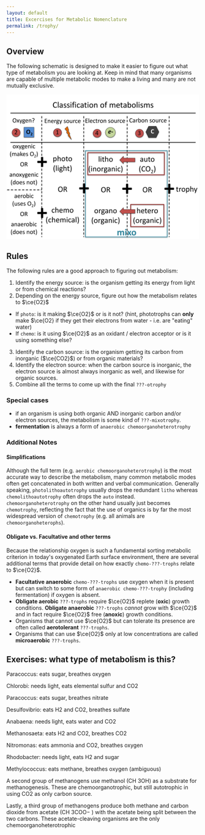 ```yaml
---
layout: default
title: Excercises for Metabolic Nomenclature
permalink: /trophy/
---
```


<script type="text/x-mathjax-config">
MathJax.Hub.Config({TeX: {extensions:["mhchem.js"]}});
</script>

## Overview

The following schematic is designed to make it easier to figure out what type of metabolism you are looking at. Keep in mind that many organisms are capable of multiple metabolic modes to make a living and many are not mutually exclusive.

![](assets/trophy_overview.png)

## Rules

The following rules are a good approach to figuring out metabolism:

1. Identify the energy source: is the organism getting its energy from light or from chemical reactions?
2. Depending on the energy source, figure out how the metabolism relates to $\ce{O2}$
  - If `photo`: is it making $\ce{O2}$ or is it not? (hint, phototrophs can **only** make $\ce{O2} if they get their electrons from water - i.e. are "eating" water)
  - If `chemo`: is it using $\ce{O2}$ as an oxidant / electron acceptor or is it using something else?
3. Identify the carbon source: is the organism getting its carbon from inorganic ($\ce{CO2}$) or from organic materials?
4. Identify the electron source: when the carbon source is inorganic, the electron source is almost always inorganic as well, and likewise for organic sources.
5. Combine all the terms to come up with the final `???-otrophy`

### Special cases
 - if an organism is using both organic AND inorganic carbon and/or electron sources, the metabolism is some kind of `???-mixotrophy`.
 - **fermentation** is always a form of `anaerobic chemoorganoheterotrophy`

### Additional Notes

#### Simplifications

Although the full term (e.g. `aerobic chemoorganoheterotrophy`) is the most accurate way to describe the metabolism, many common metabolic modes often get concatenated in both written and verbal communication. Generally speaking, `photolithoautotrophy` usually drops the redundant `litho` whereas `chemolithoautotrophy` often drops the `auto` instead. `chemoorganoheterotrophy` on the other hand usually just becomes `chemotrophy`, reflecting the fact that the use of organics is by far the most widespread version of `chemotrophy` (e.g. all animals are `chemoorganoheterophs`).

#### **Obligate** vs. **Facultative** and other terms

Because the relationship oxygen is such a fundamental sorting metabolic criterion in today's oxygenated Earth surface environment, there are several additional terms that provide detail on how exactly `chemo-???-trophs` relate to $\ce{O2}$.

- **Facultative anaerobic** `chemo-???-trophs` use oxygen when it is present but can switch to some form of `anaerobic chemo-???-trophy` (including fermentation) if oxygen is absent.
- **Obligate aerobic** `???-trophs` require $\ce{O2}$ replete (**oxic**) growth conditions. **Obligate anaerobic** `???-trophs` _cannot_ grow with $\ce{O2}$ and in fact require $\ce{O2}$ free (**anoxic**) growth conditions.
- Organisms that cannot use $\ce{O2}$ but can tolerate its presence are often called **aerotolerant** `???-trophs`.
- Organisms that can use $\ce{O2}$ only at low concentrations are called **microaerobic** `???-trophs`.

## Exercises: what type of metabolism is this?

Paracoccus: eats sugar, breathes oxygen

Chlorobi: needs light, eats elemental sulfur and CO2

Paracoccus: eats sugar, breathes nitrate

Desulfovibrio: eats H2 and CO2, breathes sulfate

Anabaena: needs light, eats water and CO2

Methanosaeta: eats H2 and CO2, breathes CO2

Nitromonas: eats ammonia and CO2, breathes oxygen

Rhodobacter: needs light, eats H2 and sugar

Methylococcus: eats methane, breathes oxygen (ambiguous)

A second group of methanogens use methanol (CH
3OH) as a substrate for methanogenesis. These are chemoorganotrophic, but still autotrophic in using CO2 as only carbon source.

Lastly, a third group of methanogens produce both methane and carbon dioxide from acetate (CH
3COO−
) with the acetate being split between the two carbons. These acetate-cleaving organisms are the only chemoorganoheterotrophic
